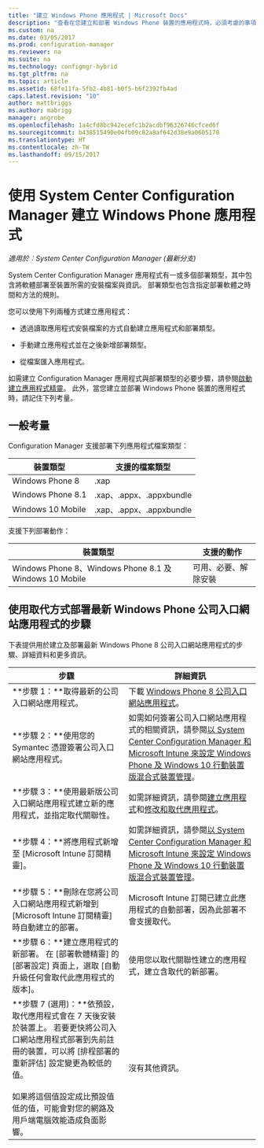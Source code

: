 ```yaml
---
title: "建立 Windows Phone 應用程式 | Microsoft Docs"
description: "查看在您建立和部署 Windows Phone 裝置的應用程式時，必須考慮的事項。"
ms.custom: na
ms.date: 03/05/2017
ms.prod: configuration-manager
ms.reviewer: na
ms.suite: na
ms.technology: configmgr-hybrid
ms.tgt_pltfrm: na
ms.topic: article
ms.assetid: 68fe11fa-5fb2-4b81-b0f5-b6f2392fb4ad
caps.latest.revision: "10"
author: mattbriggs
ms.author: mabrigg
manager: angrobe
ms.openlocfilehash: 1a4cfd8bc942ecefc1b2acdbf96326746cfced6f
ms.sourcegitcommit: b438515490e04fb09c82a8af642d38e9a0605178
ms.translationtype: HT
ms.contentlocale: zh-TW
ms.lasthandoff: 09/15/2017
---
```

# <a name="create-windows-phone-applications-with-system-center-configuration-manager"></a>使用 System Center Configuration Manager 建立 Windows Phone 應用程式

*適用於︰System Center Configuration Manager (最新分支)*

System Center Configuration Manager 應用程式有一或多個部署類型，其中包含將軟體部署至裝置所需的安裝檔案與資訊。 部署類型也包含指定部署軟體之時間和方法的規則。  

 您可以使用下列兩種方式建立應用程式：  

-   透過讀取應用程式安裝檔案的方式自動建立應用程式和部署類型。  

-   手動建立應用程式並在之後新增部署類型。  

-   從檔案匯入應用程式。  

如需建立 Configuration Manager 應用程式與部署類型的必要步驟，請參閱[啟動建立應用程式精靈](../../apps/deploy-use/create-applications.md#start-the-create-application-wizard)。 此外，當您建立並部署 Windows Phone 裝置的應用程式時，請記住下列考量。  

## <a name="general-considerations"></a>一般考量  
 Configuration Manager 支援部署下列應用程式檔案類型：  

|裝置類型|支援的檔案類型|  
|-----------------|---------------------|  
|Windows Phone 8|.xap|  
|Windows Phone 8.1|.xap、.appx、.appxbundle|
|Windows 10 Mobile|.xap、.appx、.appxbundle|

 支援下列部署動作：  

|裝置類型|支援的動作|  
|-----------------|-----------------------|  
|Windows Phone 8、Windows Phone 8.1 及 Windows 10 Mobile|可用、必要、解除安裝|  

## <a name="steps-to-deploy-the-latest-windows-phone-company-portal-app-with-supersedence"></a>使用取代方式部署最新 Windows Phone 公司入口網站應用程式的步驟  
 下表提供用於建立及部署最新 Windows Phone 8 公司入口網站應用程式的步驟、詳細資料和更多資訊。  

|步驟|詳細資訊|  
|----------|----------------------|  
|**步驟 1：**取得最新的公司入口網站應用程式。|下載 [Windows Phone 8 公司入口網站應用程式](http://go.microsoft.com/fwlink/?LinkId=268440)。|  
|**步驟 2：**使用您的 Symantec 憑證簽署公司入口網站應用程式。|如需如何簽署公司入口網站應用程式的相關資訊，請參閱[以 System Center Configuration Manager 和 Microsoft Intune 來設定 Windows Phone 及 Windows 10 行動裝置版混合式裝置管理](../../mdm/deploy-use/enroll-hybrid-windows.md)。|  
|**步驟 3：**使用最新版公司入口網站應用程式建立新的應用程式，並指定取代關聯性。|如需詳細資訊，請參閱[建立應用程式](../../apps/deploy-use/create-applications.md)和[修改和取代應用程式](../../apps/deploy-use/revise-and-supersede-applications.md)。|  
|**步驟 4：**將應用程式新增至 [Microsoft Intune 訂閱精靈]。|如需詳細資訊，請參閱[以 System Center Configuration Manager 和 Microsoft Intune 來設定 Windows Phone 及 Windows 10 行動裝置版混合式裝置管理](../../mdm/deploy-use/enroll-hybrid-windows.md)。|  
|**步驟 5：**刪除在您將公司入口網站應用程式新增到 [Microsoft Intune 訂閱精靈] 時自動建立的部署。|Microsoft Intune 訂閱已建立此應用程式的自動部署，因為此部署不會支援取代。|  
|**步驟 6：**建立應用程式的新部署。 在 [部署軟體精靈] 的 [部署設定] 頁面上，選取 [自動升級任何會取代此應用程式的版本]。|使用您以取代關聯性建立的應用程式，建立含取代的新部署。|  
|**步驟 7 (選用)：**依預設，取代應用程式會在 7 天後安裝於裝置上。 若要更快將公司入口網站應用程式部署到先前註冊的裝置，可以將 [排程部署的重新評估] 設定變更為較低的值。<br /><br /> 如果將這個值設定成比預設值低的值，可能會對您的網路及用戶端電腦效能造成負面影響。|沒有其他資訊。|  

